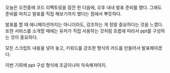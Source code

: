 오늘은 오전중에 코드 리팩토링을 잠깐 한 다음에,
오후 내내 발표 준비를 했다.
그래도 준비를 마치고 발표를 직접 해보기까지 했다는 점에서 뿌듯하다.

발표를 할 때 애니메이션까지는 아니더라도,
강조하는 게 정말 중요하다는 것을 느꼈다.
또한 서비스를 소개할 때에는 유저가 직접 사용하는 것처럼
흐름에 따라서 ppt를 구성하는 것이 중요하다.

모든 스크립트 내용을 넣어 놓고,
키워드를 강조한 형식의 카드를 만들어서 발표해야겠다.

이번 기회에 ppt 구성 형식에 조금이나마 익숙해져야지.